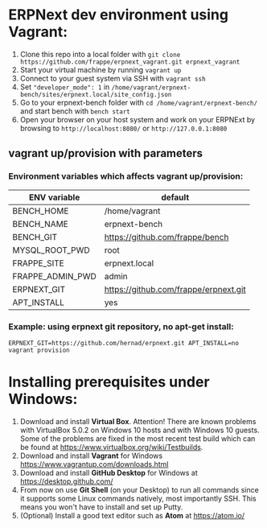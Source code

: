 # ERPNext dev environment using Vagrant: #

1. Clone this repo into a local folder with `git clone https://github.com/frappe/erpnext_vagrant.git erpnext_vagrant`
2. Start your virtual machine by running `vagrant up`
3. Connect to your guest system via SSH with `vagrant ssh`
4. Set `"developer_mode": 1` in `/home/vagrant/erpnext-bench/sites/erpnext.local/site_config.json`
5. Go to your erpnext-bench folder with `cd /home/vagrant/erpnext-bench/` and start bench with `bench start`
6. Open your browser on your host system and work on your ERPNExt by browsing to `http://localhost:8080/` or `http://127.0.0.1:8080`

## vagrant up/provision with parameters


### Environment variables which affects vagrant up/provision:

| ENV variable  |     default   |
| ------------- | ------------- |
| BENCH_HOME | /home/vagrant |
| BENCH_NAME | erpnext-bench |
| BENCH_GIT |  https://github.com/frappe/bench |
| MYSQL_ROOT_PWD | root |
|  FRAPPE_SITE | erpnext.local |
| FRAPPE_ADMIN_PWD | admin |
| ERPNEXT_GIT |  https://github.com/frappe/erpnext.git |
| APT_INSTALL | yes |


### Example: using erpnext git repository, no apt-get install:

    ERPNEXT_GIT=https://github.com/hernad/erpnext.git APT_INSTALL=no vagrant provision


# Installing prerequisites under Windows: #

1. Download and install **Virtual Box**. Attention! There are known problems with VirtualBox 5.0.2 on Windows 10 hosts and with Windows 10 guests. Some of the problems are fixed in the most recent test build which can be found at https://www.virtualbox.org/wiki/Testbuilds.
2. Download and install **Vagrant** for Windows https://www.vagrantup.com/downloads.html
3. Download and install **GitHub Desktop** for Windows at https://desktop.github.com/
4. From now on use **Git Shell** (on your Desktop) to run all commands since it supports some Linux commands natively, most importantly SSH. This means you won't have to install and set up Putty.
5. (Optional) Install a good text editor such as **Atom** at https://atom.io/


